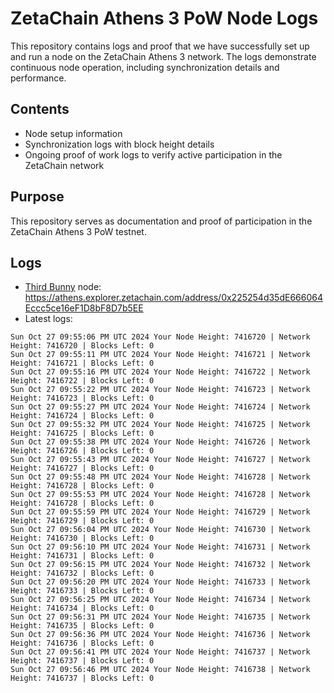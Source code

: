 # ZetaChain Athens 3 PoW Node Logs
This repository contains logs and proof that we have successfully set up and run a node on the ZetaChain Athens 3 network. The logs demonstrate continuous node operation, including synchronization details and performance.

## Contents
- Node setup information
- Synchronization logs with block height details
- Ongoing proof of work logs to verify active participation in the ZetaChain network

## Purpose
This repository serves as documentation and proof of participation in the ZetaChain Athens 3 PoW testnet.

## Logs

- [Third Bunny](https://thirdbunny.xyz/) node: https://athens.explorer.zetachain.com/address/0x225254d35dE666064Eccc5ce16eF1D8bF8D7b5EE
- Latest logs:
```
Sun Oct 27 09:55:06 PM UTC 2024 Your Node Height: 7416720 | Network Height: 7416720 | Blocks Left: 0
Sun Oct 27 09:55:11 PM UTC 2024 Your Node Height: 7416721 | Network Height: 7416721 | Blocks Left: 0
Sun Oct 27 09:55:16 PM UTC 2024 Your Node Height: 7416722 | Network Height: 7416722 | Blocks Left: 0
Sun Oct 27 09:55:22 PM UTC 2024 Your Node Height: 7416723 | Network Height: 7416723 | Blocks Left: 0
Sun Oct 27 09:55:27 PM UTC 2024 Your Node Height: 7416724 | Network Height: 7416724 | Blocks Left: 0
Sun Oct 27 09:55:32 PM UTC 2024 Your Node Height: 7416725 | Network Height: 7416725 | Blocks Left: 0
Sun Oct 27 09:55:38 PM UTC 2024 Your Node Height: 7416726 | Network Height: 7416726 | Blocks Left: 0
Sun Oct 27 09:55:43 PM UTC 2024 Your Node Height: 7416727 | Network Height: 7416727 | Blocks Left: 0
Sun Oct 27 09:55:48 PM UTC 2024 Your Node Height: 7416728 | Network Height: 7416728 | Blocks Left: 0
Sun Oct 27 09:55:53 PM UTC 2024 Your Node Height: 7416728 | Network Height: 7416728 | Blocks Left: 0
Sun Oct 27 09:55:59 PM UTC 2024 Your Node Height: 7416729 | Network Height: 7416729 | Blocks Left: 0
Sun Oct 27 09:56:04 PM UTC 2024 Your Node Height: 7416730 | Network Height: 7416730 | Blocks Left: 0
Sun Oct 27 09:56:10 PM UTC 2024 Your Node Height: 7416731 | Network Height: 7416731 | Blocks Left: 0
Sun Oct 27 09:56:15 PM UTC 2024 Your Node Height: 7416732 | Network Height: 7416732 | Blocks Left: 0
Sun Oct 27 09:56:20 PM UTC 2024 Your Node Height: 7416733 | Network Height: 7416733 | Blocks Left: 0
Sun Oct 27 09:56:25 PM UTC 2024 Your Node Height: 7416734 | Network Height: 7416734 | Blocks Left: 0
Sun Oct 27 09:56:31 PM UTC 2024 Your Node Height: 7416735 | Network Height: 7416735 | Blocks Left: 0
Sun Oct 27 09:56:36 PM UTC 2024 Your Node Height: 7416736 | Network Height: 7416736 | Blocks Left: 0
Sun Oct 27 09:56:41 PM UTC 2024 Your Node Height: 7416737 | Network Height: 7416737 | Blocks Left: 0
Sun Oct 27 09:56:46 PM UTC 2024 Your Node Height: 7416738 | Network Height: 7416737 | Blocks Left: 0
```
